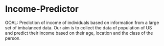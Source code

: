 # Income-Predictor
GOAL: Prediction of income of individuals based on  information from a large set of imbalanced data. Our aim is to collect the data of population of US and predict their income based on their age, location and the class of the person.   
